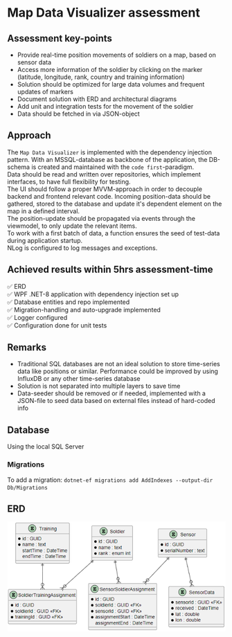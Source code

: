 ﻿# **Map Data Visualizer** assessment

## Assessment key-points
- Provide real-time position movements of soldiers on a map, based on sensor data
- Access more information of the soldier by clicking on the marker (latitude, longitude, rank, country and training information)
- Solution should be optimized for large data volumes and frequent updates of markers
- Document solution with ERD and architectural diagrams
- Add unit and integration tests for the movement of the soldier
- Data should be fetched in via JSON-object

## Approach
The `Map Data Visualizer` is implemented with the dependency injection pattern.
With an MSSQL-database as backbone of the application, the DB-schema is created and maintained with the `code first`-paradigm.  
Data should be read and written over repositories, which implement interfaces, to have full flexibility for testing.  
The UI should follow a proper MVVM-approach in order to decouple backend and frontend relevant code. Incoming position-data should be gathered, stored to the database and update it's dependent element on the map in a defined interval.  
The position-update should be propagated via events through the viewmodel, to only update the relevant items.  
To work with a first batch of data, a function ensures the seed of test-data during application startup.  
NLog is configured to log messages and exceptions.

## Achieved results within 5hrs assessment-time
✅ ERD  
✅ WPF .NET-8 application with dependency injection set up    
✅ Database entities and repo implemented  
✅ Migration-handling and auto-upgrade implemented  
✅ Logger configured  
✅ Configuration done for unit tests

## Remarks
- Traditional SQL databases are not an ideal solution to store time-series data like positions or similar. Performance could be improved by using InfluxDB or any other time-series database
- Solution is not separated into multiple layers to save time  
- Data-seeder should be removed or if needed, implemented with a JSON-file to seed data based on external files instead of hard-coded info

## Database
Using the local SQL Server
### Migrations
To add a migration:
`dotnet-ef migrations add AddIndexes --output-dir Db/Migrations`

## ERD
![ERD](doc/DB-ERD.png)